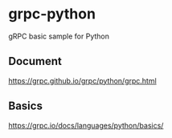 # grpc-python
gRPC basic sample for Python

## Document
https://grpc.github.io/grpc/python/grpc.html

## Basics
https://grpc.io/docs/languages/python/basics/
